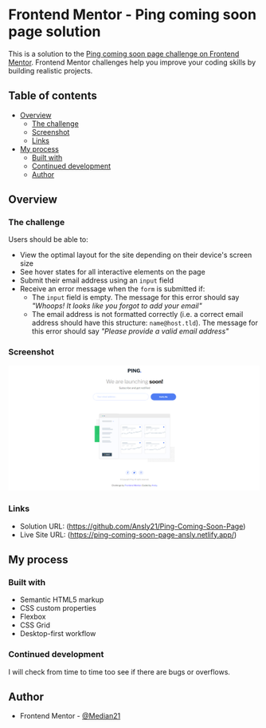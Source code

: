 # Frontend Mentor - Ping coming soon page solution

This is a solution to the [Ping coming soon page challenge on Frontend Mentor](https://www.frontendmentor.io/challenges/ping-single-column-coming-soon-page-5cadd051fec04111f7b848da). Frontend Mentor challenges help you improve your coding skills by building realistic projects. 

## Table of contents

- [Overview](#overview)
  - [The challenge](#the-challenge)
  - [Screenshot](#screenshot)
  - [Links](#links)
- [My process](#my-process)
  - [Built with](#built-with)
  - [Continued development](#continued-development)
  - [Author](#author)

## Overview

### The challenge

Users should be able to:

- View the optimal layout for the site depending on their device's screen size
- See hover states for all interactive elements on the page
- Submit their email address using an `input` field
- Receive an error message when the `form` is submitted if:
	- The `input` field is empty. The message for this error should say *"Whoops! It looks like you forgot to add your email"*
	- The email address is not formatted correctly (i.e. a correct email address should have this structure: `name@host.tld`). The message for this error should say *"Please provide a valid email address"*

### Screenshot

![](./design/completed_design.png)

### Links

- Solution URL: (https://github.com/Ansly21/Ping-Coming-Soon-Page)
- Live Site URL: (https://ping-coming-soon-page-ansly.netlify.app/)

## My process

### Built with

- Semantic HTML5 markup
- CSS custom properties
- Flexbox
- CSS Grid
- Desktop-first workflow


### Continued development

I will check from time to time too see if there are bugs or overflows.


## Author

- Frontend Mentor - [@Median21](https://www.frontendmentor.io/profile/Median21)

